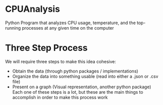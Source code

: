 # CPUAnalysis
Python Program that analyzes CPU usage, temperature, and the top-running processes at any given time on the computer

# Three Step Process
We will require three steps to make this idea cohesive:
* Obtain the data (through python packages / implementations)
* Organize the data into something usable (read into either a .json or .csv file)
* Present on a graph (Visual representation, another python package)
Each one of these steps is a lot, but these are the main things to accomplish in order to make this process work


